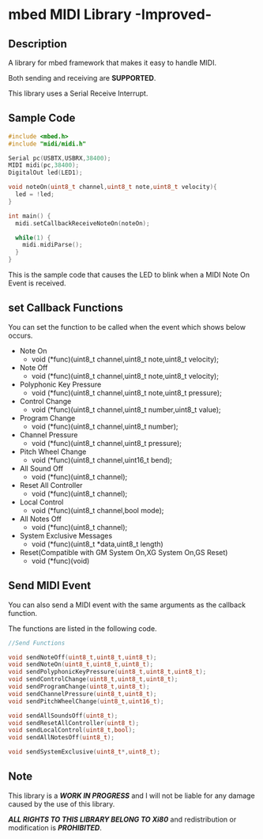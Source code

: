 # mbed MIDI Library -Improved-

## Description

A library for mbed framework that makes it easy to handle MIDI.

Both sending and receiving are **SUPPORTED**.

This library uses a Serial Receive Interrupt.



## Sample Code

```cpp
#include <mbed.h>
#include "midi/midi.h"

Serial pc(USBTX,USBRX,38400);
MIDI midi(pc,38400);
DigitalOut led(LED1);

void noteOn(uint8_t channel,uint8_t note,uint8_t velocity){
  led = !led;
}

int main() {
  midi.setCallbackReceiveNoteOn(noteOn);

  while(1) {
    midi.midiParse();
  }
}
```

This is the sample code that causes the LED to blink when a MIDI Note On Event is received.



## set Callback Functions

You can set the function to be called when the event  which shows below occurs.

- Note On
  - void (*func)(uint8_t channel,uint8_t note,uint8_t velocity);
- Note Off
  - void (*func)(uint8_t channel,uint8_t note,uint8_t velocity);
- Polyphonic Key Pressure
  - void (*func)(uint8_t channel,uint8_t note,uint8_t pressure);
- Control Change
  - void (*func)(uint8_t channel,uint8_t number,uint8_t value);
- Program Change
  - void (*func)(uint8_t channel,uint8_t number);
- Channel Pressure
  - void (*func)(uint8_t channel,uint8_t pressure);
- Pitch Wheel Change
  - void (*func)(uint8_t channel,uint16_t bend);
- All Sound Off
  - void (*func)(uint8_t channel);
- Reset All Controller
  - void (*func)(uint8_t channel);
- Local Control
  - void (*func)(uint8_t channel,bool mode);
- All Notes Off
  - void (*func)(uint8_t channel);
- System Exclusive Messages
  - void (*func)(uint8_t *data,uint8_t length)
- Reset(Compatible with GM System On,XG System On,GS Reset)
  - void (*func)(void)

 

## Send MIDI Event

You can also send a MIDI event with the same arguments as the callback function.

The functions are listed in the following code.

```cpp
//Send Functions

void sendNoteOff(uint8_t,uint8_t,uint8_t);
void sendNoteOn(uint8_t,uint8_t,uint8_t);
void sendPolyphonicKeyPressure(uint8_t,uint8_t,uint8_t);
void sendControlChange(uint8_t,uint8_t,uint8_t);
void sendProgramChange(uint8_t,uint8_t);
void sendChannelPressure(uint8_t,uint8_t);
void sendPitchWheelChange(uint8_t,uint16_t);

void sendAllSoundsOff(uint8_t);
void sendResetAllController(uint8_t);
void sendLocalControl(uint8_t,bool);
void sendAllNotesOff(uint8_t);

void sendSystemExclusive(uint8_t*,uint8_t);

```



## Note

This library is a ***WORK IN PROGRESS*** and I will not be liable for any damage caused by the use of this library.

***ALL RIGHTS TO THIS LIBRARY BELONG TO Xi80*** and redistribution or modification is ***PROHIBITED***.